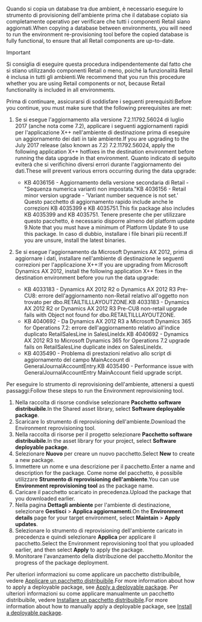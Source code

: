 <span data-ttu-id="ac60f-101">Quando si copia un database tra due ambient, è necessario eseguire lo strumento di provisioning dell'ambiente prima che il database copiato sia completamente operativo per verificare che tutti i componenti Retail siano aggiornati.</span><span class="sxs-lookup"><span data-stu-id="ac60f-101">When copying a database between environments, you will need to run the environment re-provisioning tool before the copied database is fully functional, to ensure that all Retail components are up-to-date.</span></span>

> [!IMPORTANT]
> <span data-ttu-id="ac60f-102">Si consiglia di eseguire questa procedura indipendentemente dal fatto che si stiano utilizzando componenti Retail o meno, poiché la funzionalità Retail è inclusa in tutti gli ambienti.</span><span class="sxs-lookup"><span data-stu-id="ac60f-102">We recommend that you run this procedure whether you are using Retail components or not, because Retail functionality is included in all environments.</span></span> 

<span data-ttu-id="ac60f-103">Prima di continuare, assicurarsi di soddisfare i seguenti prerequisiti:</span><span class="sxs-lookup"><span data-stu-id="ac60f-103">Before you continue, you must make sure that the following prerequisites are met:</span></span>
1. <span data-ttu-id="ac60f-104">Se si esegue l'aggiornamento alla versione 7.2.11792.56024 di luglio 2017 (anche nota come 7.2), applicare i seguenti aggiornamenti rapidi per l'applicazione X++ nell'ambiente di destinazione prima di eseguire un aggiornamento dei dati in tale ambiente.</span><span class="sxs-lookup"><span data-stu-id="ac60f-104">If you are upgrading to the July 2017 release (also known as 7.2) 7.2.11792.56024, apply the following application X++ hotfixes in the destination environment before running the data upgrade in that environment.</span></span> <span data-ttu-id="ac60f-105">Quanto indicato di seguito eviterà che si verifichino diversi errori durante l'aggiornamento dei dati.</span><span class="sxs-lookup"><span data-stu-id="ac60f-105">These will prevent various errors occurring during the data upgrade:</span></span>

    - <span data-ttu-id="ac60f-106">KB 4036156 - Aggiornamento della versione secondaria di Retail - "Sequenza numerica varianti non impostata."</span><span class="sxs-lookup"><span data-stu-id="ac60f-106">KB 4036156 - Retail minor version upgrade - 'Variant number sequence is not set.'</span></span> <span data-ttu-id="ac60f-107">Questo pacchetto di aggiornamento rapido include anche le correzioni KB 4035399 e KB 4035751.</span><span class="sxs-lookup"><span data-stu-id="ac60f-107">This fix package also includes KB 4035399 and KB 4035751.</span></span> <span data-ttu-id="ac60f-108">Tenere presente che per utilizzare questo pacchetto, è necessario disporre almeno del platform update 9.</span><span class="sxs-lookup"><span data-stu-id="ac60f-108">Note that you must have a minimum of Platform Update 9 to use this package.</span></span> <span data-ttu-id="ac60f-109">In caso di dubbio, installare i file binari più recenti.</span><span class="sxs-lookup"><span data-stu-id="ac60f-109">If you are unsure, install the latest binaries.</span></span>
    
2. <span data-ttu-id="ac60f-110">Se si esegue l'aggiornamento da Microsoft Dynamics AX 2012, prima di aggiornare i dati, installare nell'ambiente di destinazione le seguenti correzioni per l'applicazione X++:</span><span class="sxs-lookup"><span data-stu-id="ac60f-110">If you are upgrading from Microsoft Dynamics AX 2012, install the following application X++ fixes in the destination environment before you run the data upgrade:</span></span>
    - <span data-ttu-id="ac60f-111">KB 4033183 - Dynamics AX 2012 R2 o Dynamics AX 2012 R3 Pre-CU8: errore dell'aggiornamento non-Retail relativo all'oggetto non trovato per dbo.RETAILTILLLAYOUTZONE.</span><span class="sxs-lookup"><span data-stu-id="ac60f-111">KB 4033183 - Dynamics AX 2012 R2 or Dynamics AX 2012 R3 Pre-CU8 non-retail upgrade fails with Object not found for dbo.RETAILTILLLAYOUTZONE.</span></span>
    - <span data-ttu-id="ac60f-112">KB 4040692 - Da Dynamics AX 2012 R3 a Microsoft Dynamics 365 for Operations 7.2: errore dell'aggiornamento relativo all'indice duplicato RetailSalesLine in SalesLineIdx.</span><span class="sxs-lookup"><span data-stu-id="ac60f-112">KB 4040692 - Dynamics AX 2012 R3 to Microsoft Dynamics 365 for Operations 7.2 upgrade fails on RetailSalesLine duplicate index on SalesLineIdx.</span></span>
    - <span data-ttu-id="ac60f-113">KB 4035490 - Problema di prestazioni relativo allo script di aggiornamento del campo MainAccount di GeneralJournalAccountEntry.</span><span class="sxs-lookup"><span data-stu-id="ac60f-113">KB 4035490 - Performance issue with GeneralJournalAccountEntry MainAccount field upgrade script.</span></span>


<span data-ttu-id="ac60f-114">Per eseguire lo strumento di reprovisioning dell'ambiente, attenersi a questi passaggi:</span><span class="sxs-lookup"><span data-stu-id="ac60f-114">Follow these steps to run the Environment reprovisioning tool.</span></span>

1. <span data-ttu-id="ac60f-115">Nella raccolta di risorse condivise selezionare **Pacchetto software distribuibile**.</span><span class="sxs-lookup"><span data-stu-id="ac60f-115">In the Shared asset library, select **Software deployable package**.</span></span>
2. <span data-ttu-id="ac60f-116">Scaricare lo strumento di reprovisioning dell'ambiente.</span><span class="sxs-lookup"><span data-stu-id="ac60f-116">Download the Environment reprovisioning tool.</span></span>
3. <span data-ttu-id="ac60f-117">Nella raccolta di risorse per il progetto selezionare **Pacchetto software distribuibile**.</span><span class="sxs-lookup"><span data-stu-id="ac60f-117">In the asset library for your project, select **Software deployable package**.</span></span>
4. <span data-ttu-id="ac60f-118">Selezionare **Nuovo** per creare un nuovo pacchetto.</span><span class="sxs-lookup"><span data-stu-id="ac60f-118">Select **New** to create a new package.</span></span>
5. <span data-ttu-id="ac60f-119">Immettere un nome e una descrizione per il pacchetto.</span><span class="sxs-lookup"><span data-stu-id="ac60f-119">Enter a name and description for the package.</span></span> <span data-ttu-id="ac60f-120">Come nome del pacchetto, è possibile utilizzare **Strumento di reprovisioning dell'ambiente**.</span><span class="sxs-lookup"><span data-stu-id="ac60f-120">You can use **Environment reprovisioning tool** as the package name.</span></span>
6. <span data-ttu-id="ac60f-121">Caricare il pacchetto scaricato in precedenza.</span><span class="sxs-lookup"><span data-stu-id="ac60f-121">Upload the package that you downloaded earlier.</span></span>
7. <span data-ttu-id="ac60f-122">Nella pagina **Dettagli ambiente** per l'ambiente di destinazione, selezionare **Gestisci** > **Applica aggiornamenti**.</span><span class="sxs-lookup"><span data-stu-id="ac60f-122">On the **Environment details** page for your target environment, select **Maintain** > **Apply updates**.</span></span>
8. <span data-ttu-id="ac60f-123">Selezionare lo strumento di reprovisioning dell'ambiente caricato in precedenza e quindi selezionare **Applica** per applicare il pacchetto.</span><span class="sxs-lookup"><span data-stu-id="ac60f-123">Select the Environment reprovisioning tool that you uploaded earlier, and then select **Apply** to apply the package.</span></span>
9. <span data-ttu-id="ac60f-124">Monitorare l'avanzamento della distribuzione del pacchetto.</span><span class="sxs-lookup"><span data-stu-id="ac60f-124">Monitor the progress of the package deployment.</span></span> 

<span data-ttu-id="ac60f-125">Per ulteriori informazioni su come applicare un pacchetto distribuibile, vedere [Applicare un pacchetto distribuibile](../deployment/create-apply-deployable-package.md).</span><span class="sxs-lookup"><span data-stu-id="ac60f-125">For more information about how to apply a deployable package, see [Apply a deployable package](../deployment/create-apply-deployable-package.md).</span></span> <span data-ttu-id="ac60f-126">Per ulteriori informazioni su come applicare manualmente un pacchetto distribuibile, vedere [Installare un pacchetto distribuibile](../deployment/install-deployable-package.md).</span><span class="sxs-lookup"><span data-stu-id="ac60f-126">For more information about how to manually apply a deployable package, see [Install a deployable package](../deployment/install-deployable-package.md).</span></span>

